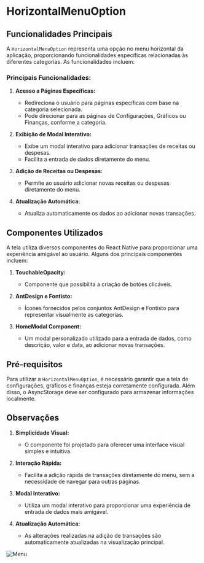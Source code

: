 # HorizontalMenuOption

## Funcionalidades Principais

A `HorizontalMenuOption` representa uma opção no menu horizontal da aplicação, proporcionando funcionalidades específicas relacionadas às diferentes categorias. As funcionalidades incluem:

### Principais Funcionalidades:

1. **Acesso a Páginas Específicas:**
   - Redireciona o usuário para páginas específicas com base na categoria selecionada.
   - Pode direcionar para as páginas de Configurações, Gráficos ou Finanças, conforme a categoria.

2. **Exibição de Modal Interativo:**
   - Exibe um modal interativo para adicionar transações de receitas ou despesas.
   - Facilita a entrada de dados diretamente do menu.

3. **Adição de Receitas ou Despesas:**
   - Permite ao usuário adicionar novas receitas ou despesas diretamente do menu.

4. **Atualização Automática:**
   - Atualiza automaticamente os dados ao adicionar novas transações.

## Componentes Utilizados

A tela utiliza diversos componentes do React Native para proporcionar uma experiência amigável ao usuário. Alguns dos principais componentes incluem:

1. **TouchableOpacity:**
   - Componente que possibilita a criação de botões clicáveis.

2. **AntDesign e Fontisto:**
   - Ícones fornecidos pelos conjuntos AntDesign e Fontisto para representar visualmente as categorias.

3. **HomeModal Component:**
   - Um modal personalizado utilizado para a entrada de dados, como descrição, valor e data, ao adicionar novas transações.

## Pré-requisitos

Para utilizar a `HorizontalMenuOption`, é necessário garantir que a tela de configurações, gráficos e finanças esteja corretamente configurada. Além disso, o AsyncStorage deve ser configurado para armazenar informações localmente.

## Observações

1. **Simplicidade Visual:**
   - O componente foi projetado para oferecer uma interface visual simples e intuitiva.

2. **Interação Rápida:**
   - Facilita a adição rápida de transações diretamente do menu, sem a necessidade de navegar para outras páginas.

3. **Modal Interativo:**
   - Utiliza um modal interativo para proporcionar uma experiência de entrada de dados mais amigável.

4. **Atualização Automática:**
   - As alterações realizadas na adição de transações são automaticamente atualizadas na visualização principal.


![Menu](asset/menu.png)